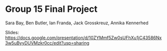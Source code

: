 # Group 15 Final Project
Sara Bay, Ben Butler, Ian Franda, Jack Grosskreuz, Annika Kennerhed

Slides: https://docs.google.com/presentation/d/10ZYMmf5Zw0sUFhXu1jC43586Nx3w5uByyDUVMzkr0cc/edit?usp=sharing
